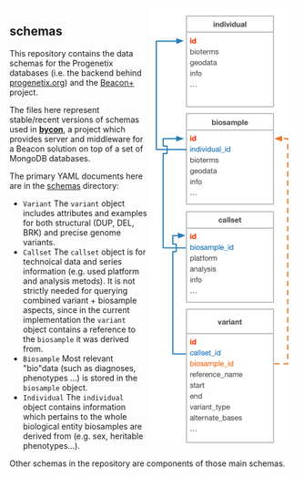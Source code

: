 <img src="rsrc/img/ga4gh-object-model.png" align="right" />

## schemas

This repository contains the data schemas for the Progenetix databases (i.e. the backend behind [progenetix.org](http://progenetix.org)) and the [Beacon+](http://beacon.progenetix.org/ui/) project.

The files here represent stable/recent versions of schemas used in  [**bycon**](https://github.com/progenetix/bycon/), a project which provides server and middleware for a Beacon solution on top of a set of MongoDB databases.

The primary YAML documents here are in the [schemas](./schemas/) directory:

* `Variant`
    The `variant` object includes attributes and examples for both structural (DUP, DEL, BRK) and precise genome variants.
* `Callset`
    The `callset` object is for technoical data and series information (e.g. used platform and analysis metods). It is not strictly needed for querying combined variant + biosample aspects, since in the current implementation the `variant` object contains a reference to the `biosample` it was derived from.
* `Biosample`
    Most relevant "bio"data (such as diagnoses, phenotypes ...) is stored in the `biosample` object.
* `Individual`
    The `individual` object contains information which pertains to the whole biological entity biosamples are derived from (e.g. sex, heritable phenotypes...).
    
Other schemas in the repository are components of those main schemas.

    
    
